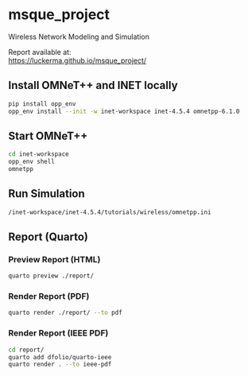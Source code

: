 # msque_project

Wireless Network Modeling and Simulation

Report available at:\
https://luckerma.github.io/msque_project/

## Install OMNeT++ and INET locally

```bash
pip install opp_env
opp_env install --init -w inet-workspace inet-4.5.4 omnetpp-6.1.0
```

## Start OMNeT++

```bash
cd inet-workspace
opp_env shell
omnetpp
```

## Run Simulation

```bash
/inet-workspace/inet-4.5.4/tutorials/wireless/omnetpp.ini
```

## Report (Quarto)

### Preview Report (HTML)

```bash
quarto preview ./report/
```

### Render Report (PDF)

```bash
quarto render ./report/ --to pdf
```

### Render Report (IEEE PDF)

```bash
cd report/
quarto add dfolio/quarto-ieee
quarto render . --to ieee-pdf
```
